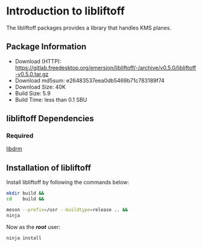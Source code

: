 # Introduction to libliftoff
The libliftoff packages provides a library that handles KMS planes.

## Package Information
- Download (HTTP): https://gitlab.freedesktop.org/emersion/libliftoff/-/archive/v0.5.0/libliftoff-v0.5.0.tar.gz
- Download md5sum: e26483537eea0db5469b71c783189f74
- Download Size: 40K
- Build Size: 5.9
- Build Time: less than 0.1 SBU

## libliftoff Dependencies
### Required
  [libdrm](https://linuxfromscratch.org/blfs/view/svn/x/libdrm.html)

## Installation of libliftoff
Install libliftoff by following the commands below:
```Bash
mkdir build &&
cd    build &&

meson --prefix=/usr --buildtype=release .. &&
ninja
```

Now as the ***root*** user:
```Bash
ninja install
```
